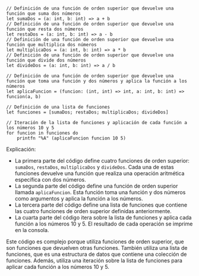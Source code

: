 ```f#

// Definición de una función de orden superior que devuelve una función que suma dos números
let sumaDos = (a: int, b: int) => a + b
// Definición de una función de orden superior que devuelve una función que resta dos números
let restaDos = (a: int, b: int) => a - b
// Definición de una función de orden superior que devuelve una función que multiplica dos números
let multiplicaDos = (a: int, b: int) => a * b
// Definición de una función de orden superior que devuelve una función que divide dos números
let divideDos = (a: int, b: int) => a / b

// Definición de una función de orden superior que devuelve una función que toma una función y dos números y aplica la función a los números
let aplicaFuncion = (funcion: (int, int) => int, a: int, b: int) => funcion(a, b)

// Definición de una lista de funciones
let funciones = [sumaDos; restaDos; multiplicaDos; divideDos]

// Iteración de la lista de funciones y aplicación de cada función a los números 10 y 5
for funcion in funciones do
    printfn "%A" (aplicaFuncion funcion 10 5)

```

Explicación:

* La primera parte del código define cuatro funciones de orden superior: `sumaDos`, `restaDos`, `multiplicaDos` y `divideDos`. Cada una de estas funciones devuelve una función que realiza una operación aritmética específica con dos números.
* La segunda parte del código define una función de orden superior llamada `aplicaFuncion`. Esta función toma una función y dos números como argumentos y aplica la función a los números.
* La tercera parte del código define una lista de funciones que contiene las cuatro funciones de orden superior definidas anteriormente.
* La cuarta parte del código itera sobre la lista de funciones y aplica cada función a los números 10 y 5. El resultado de cada operación se imprime en la consola.

Este código es complejo porque utiliza funciones de orden superior, que son funciones que devuelven otras funciones. También utiliza una lista de funciones, que es una estructura de datos que contiene una colección de funciones. Además, utiliza una iteración sobre la lista de funciones para aplicar cada función a los números 10 y 5.